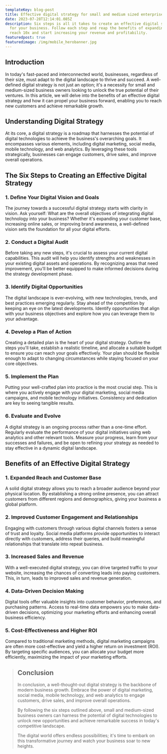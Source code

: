 ```yaml
---
templateKey: blog-post
title: Effective digital strategy for small and medium sized enterprises
date: 2023-07-28T12:14:01.085Z
description: Six steps is all it takes to create an effective digital strategy
  for your business. Follow each step and reap the benefits of expanding your
  reach 10x and start increasing your revenue and profitability.
featuredpost: true
featuredimage: /img/mobile_herobanner.jpg
---
```

<!--StartFragment-->

## Introduction

In today's fast-paced and interconnected world, businesses, regardless of their size, must adapt to the digital landscape to thrive and succeed. A well-defined digital strategy is not just an option; it's a necessity for small and medium-sized business owners looking to unlock the true potential of their ventures. In this article, we will delve into the benefits of an effective digital strategy and how it can propel your business forward, enabling you to reach new customers and achieve remarkable growth.

## **Understanding Digital Strategy**

At its core, a digital strategy is a roadmap that harnesses the potential of digital technologies to achieve the business's overarching goals. It encompasses various elements, including digital marketing, social media, mobile technology, and web analytics. By leveraging these tools strategically, businesses can engage customers, drive sales, and improve overall operations.

## **The Six Steps to Creating an Effective Digital Strategy**

### **1. Define Your Digital Vision and Goals**

The journey towards a successful digital strategy starts with clarity in vision. Ask yourself: What are the overall objectives of integrating digital technology into your business? Whether it's expanding your customer base, increasing online sales, or improving brand awareness, a well-defined vision sets the foundation for all your digital efforts.

### **2. Conduct a Digital Audit**

Before taking any new steps, it's crucial to assess your current digital capabilities. This audit will help you identify strengths and weaknesses in your existing digital assets and operations. By recognizing areas that need improvement, you'll be better equipped to make informed decisions during the strategy development phase.

### **3. Identify Digital Opportunities**

The digital landscape is ever-evolving, with new technologies, trends, and best practices emerging regularly. Stay ahead of the competition by keeping an eye on the latest developments. Identify opportunities that align with your business objectives and explore how you can leverage them to your advantage.

### **4. Develop a Plan of Action**

Creating a detailed plan is the heart of your digital strategy. Outline the steps you'll take, establish a realistic timeline, and allocate a suitable budget to ensure you can reach your goals effectively. Your plan should be flexible enough to adapt to changing circumstances while staying focused on your core objectives.

### **5. Implement the Plan**

Putting your well-crafted plan into practice is the most crucial step. This is where you actively engage with your digital marketing, social media campaigns, and mobile technology initiatives. Consistency and dedication are key to seeing tangible results.

### **6. Evaluate and Evolve**

A digital strategy is an ongoing process rather than a one-time effort. Regularly evaluate the performance of your digital initiatives using web analytics and other relevant tools. Measure your progress, learn from your successes and failures, and be open to refining your strategy as needed to stay effective in a dynamic digital landscape.

## **Benefits of an Effective Digital Strategy**

### **1. Expanded Reach and Customer Base**

A solid digital strategy allows you to reach a broader audience beyond your physical location. By establishing a strong online presence, you can attract customers from different regions and demographics, giving your business a global platform.

### **2. Improved Customer Engagement and Relationships**

Engaging with customers through various digital channels fosters a sense of trust and loyalty. Social media platforms provide opportunities to interact directly with customers, address their queries, and build meaningful relationships that translate into repeat business.

### **3. Increased Sales and Revenue** 

With a well-executed digital strategy, you can drive targeted traffic to your website, increasing the chances of converting leads into paying customers. This, in turn, leads to improved sales and revenue generation.

### **4. Data-Driven Decision Making**

Digital tools offer valuable insights into customer behavior, preferences, and purchasing patterns. Access to real-time data empowers you to make data-driven decisions, optimizing your marketing efforts and enhancing overall business efficiency.

### **5. Cost-Effectiveness and Higher ROI**

Compared to traditional marketing methods, digital marketing campaigns are often more cost-effective and yield a higher return on investment (ROI). By targeting specific audiences, you can allocate your budget more efficiently, maximizing the impact of your marketing efforts.

> ## Conclusion
>
> In conclusion, a well-thought-out digital strategy is the backbone of modern business growth. Embrace the power of digital marketing, social media, mobile technology, and web analytics to engage customers, drive sales, and improve overall operations. 
>
> By following the six steps outlined above, small and medium-sized business owners can harness the potential of digital technologies to unlock new opportunities and achieve remarkable success in today's competitive landscape. 
>
> The digital world offers endless possibilities; it's time to embark on this transformative journey and watch your business soar to new heights.

<!--EndFragment-->